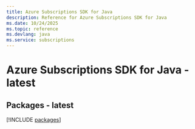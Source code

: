 ```yaml
---
title: Azure Subscriptions SDK for Java
description: Reference for Azure Subscriptions SDK for Java
ms.date: 10/24/2025
ms.topic: reference
ms.devlang: java
ms.service: subscriptions
---
```

# Azure Subscriptions SDK for Java - latest
## Packages - latest
[!INCLUDE [packages](subscriptions-index.md)]